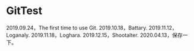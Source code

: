 # GitTest
2019.09.24，The first time to use Git.
2019.10.18，Battary.
2019.11.12，Loganaly.
2019.11.18，Loghara.
2019.12.15，Shootalter.
2020.04.13，保存一下。